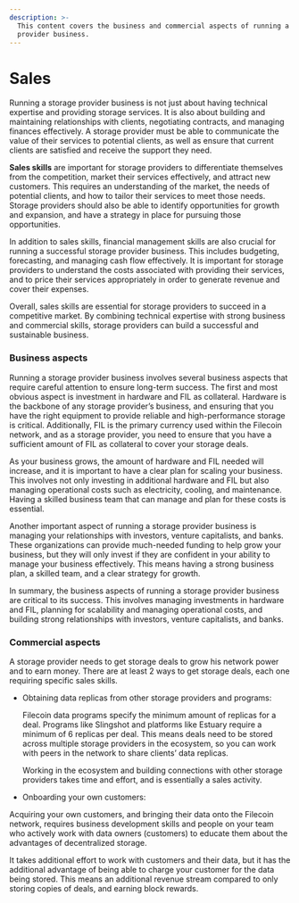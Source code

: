 ```yaml
---
description: >-
  This content covers the business and commercial aspects of running a storage
  provider business.
---
```


# Sales

Running a storage provider business is not just about having technical expertise and providing storage services. It is also about building and maintaining relationships with clients, negotiating contracts, and managing finances effectively. A storage provider must be able to communicate the value of their services to potential clients, as well as ensure that current clients are satisfied and receive the support they need.

**Sales skills** are important for storage providers to differentiate themselves from the competition, market their services effectively, and attract new customers. This requires an understanding of the market, the needs of potential clients, and how to tailor their services to meet those needs. Storage providers should also be able to identify opportunities for growth and expansion, and have a strategy in place for pursuing those opportunities.

In addition to sales skills, financial management skills are also crucial for running a successful storage provider business. This includes budgeting, forecasting, and managing cash flow effectively. It is important for storage providers to understand the costs associated with providing their services, and to price their services appropriately in order to generate revenue and cover their expenses.

Overall, sales skills are essential for storage providers to succeed in a competitive market. By combining technical expertise with strong business and commercial skills, storage providers can build a successful and sustainable business.

### Business aspects

Running a storage provider business involves several business aspects that require careful attention to ensure long-term success. The first and most obvious aspect is investment in hardware and FIL as collateral. Hardware is the backbone of any storage provider’s business, and ensuring that you have the right equipment to provide reliable and high-performance storage is critical. Additionally, FIL is the primary currency used within the Filecoin network, and as a storage provider, you need to ensure that you have a sufficient amount of FIL as collateral to cover your storage deals.

As your business grows, the amount of hardware and FIL needed will increase, and it is important to have a clear plan for scaling your business. This involves not only investing in additional hardware and FIL but also managing operational costs such as electricity, cooling, and maintenance. Having a skilled business team that can manage and plan for these costs is essential.

Another important aspect of running a storage provider business is managing your relationships with investors, venture capitalists, and banks. These organizations can provide much-needed funding to help grow your business, but they will only invest if they are confident in your ability to manage your business effectively. This means having a strong business plan, a skilled team, and a clear strategy for growth.

In summary, the business aspects of running a storage provider business are critical to its success. This involves managing investments in hardware and FIL, planning for scalability and managing operational costs, and building strong relationships with investors, venture capitalists, and banks.

### Commercial aspects

A storage provider needs to get storage deals to grow his network power and to earn money. There are at least 2 ways to get storage deals, each one requiring specific sales skills.

*   Obtaining data replicas from other storage providers and programs:

    Filecoin data programs specify the minimum amount of replicas for a deal. Programs like Slingshot and platforms like Estuary require a minimum of 6 replicas per deal. This means deals need to be stored across multiple storage providers in the ecosystem, so you can work with peers in the network to share clients’ data replicas.

    Working in the ecosystem and building connections with other storage providers takes time and effort, and is essentially a sales activity.
* Onboarding your own customers:

Acquiring your own customers, and bringing their data onto the Filecoin network, requires business development skills and people on your team who actively work with data owners (customers) to educate them about the advantages of decentralized storage.

It takes additional effort to work with customers and their data, but it has the additional advantage of being able to charge your customer for the data being stored. This means an additional revenue stream compared to only storing copies of deals, and earning block rewards.
